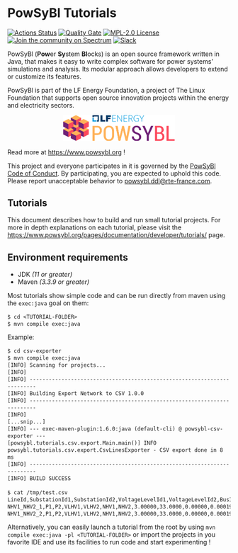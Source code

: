 # PowSyBl Tutorials

[![Actions Status](https://github.com/powsybl/powsybl-tutorials/workflows/CI/badge.svg)](https://github.com/powsybl/powsybl-tutorials/actions)
[![Quality Gate](https://sonarcloud.io/api/project_badges/measure?project=com.powsybl.tutorials%3Apowsybl-tutorials&metric=alert_status)](https://sonarcloud.io/dashboard?id=com.powsybl%3Apowsybl-tutorials)
[![MPL-2.0 License](https://img.shields.io/badge/license-MPL_2.0-blue.svg)](https://www.mozilla.org/en-US/MPL/2.0/)
[![Join the community on Spectrum](https://withspectrum.github.io/badge/badge.svg)](https://spectrum.chat/powsybl)
[![Slack](https://img.shields.io/badge/slack-powsybl-blueviolet.svg?logo=slack)](https://join.slack.com/t/powsybl/shared_invite/zt-rzvbuzjk-nxi0boim1RKPS5PjieI0rA)

PowSyBl (**Pow**er **Sy**stem **Bl**ocks) is an open source framework written in Java, that makes it easy to write complex software for power systems’ simulations and analysis. Its modular approach allows developers to extend or customize its features.

PowSyBl is part of the LF Energy Foundation, a project of The Linux Foundation that supports open source innovation projects within the energy and electricity sectors.

<p align="center">
<img src="https://raw.githubusercontent.com/powsybl/powsybl-gse/main/gse-spi/src/main/resources/images/logo_lfe_powsybl.svg?sanitize=true" alt="PowSyBl Logo" width="50%"/>
</p>

Read more at https://www.powsybl.org !

This project and everyone participates in it is governed by the [PowSyBl Code of Conduct](https://www.lfenergy.org/community/code-of-conduct/). By participating, you are expected to uphold this code. Please report unacceptable behavior to [powsybl.ddl@rte-france.com](mailto:powsybl.ddl@rte-france.com).

## Tutorials

This document describes how to build and run small tutorial projects. For more in depth explanations on each tutorial, please visit the https://www.powsybl.org/pages/documentation/developer/tutorials/ page.

## Environment requirements

  * JDK *(11 or greater)*
  * Maven *(3.3.9 or greater)*

Most tutorials show simple code and can be run directly from maven using the `exec:java` goal on them:

```
$ cd <TUTORIAL-FOLDER>
$ mvn compile exec:java
```

Example:
```
$ cd csv-exporter
$ mvn compile exec:java
[INFO] Scanning for projects...
[INFO] 
[INFO] ------------------------------------------------------------------------
[INFO] Building Export Network to CSV 1.0.0
[INFO] ------------------------------------------------------------------------
[INFO] 
[...snip...]
[INFO] --- exec-maven-plugin:1.6.0:java (default-cli) @ powsybl-csv-exporter ---
[powsybl.tutorials.csv.export.Main.main()] INFO powsybl.tutorials.csv.export.CsvLinesExporter - CSV export done in 8 ms
[INFO] ------------------------------------------------------------------------
[INFO] BUILD SUCCESS

$ cat /tmp/test.csv
LineId,SubstationId1,SubstationId2,VoltageLevelId1,VoltageLevelId2,BusId1,BusId2,R,X,G1,B1,G2,B2
NHV1_NHV2_1,P1,P2,VLHV1,VLHV2,NHV1,NHV2,3.00000,33.0000,0.00000,0.000193000,0.00000,0.000193000
NHV1_NHV2_2,P1,P2,VLHV1,VLHV2,NHV1,NHV2,3.00000,33.0000,0.00000,0.000193000,0.00000,0.000193000
```

Alternatively, you can easily launch a tutorial from the root by using `mvn compile exec:java -pl <TUTORIAL-FOLDER>` or import the projects in you favorite IDE and use its facilities to run code and start experimenting !
